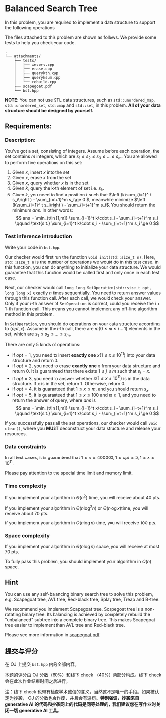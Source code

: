 # Balanced Search Tree

In this problem, you are required to implement a data structure to support the following operations.

The files attached to this problem are shown as follows. We provide some tests to help you check your code.

```
.
└── attachments/
    ├── tests/
    │   ├── insert.cpp
    │   ├── erase.cpp
    │   ├── querykth.cpp
    │   ├── queryksum.cpp
    │   └── rebuild.cpp
    ├── scapegoat.pdf
    └── bst.hpp
```

**NOTE**: You can not use STL data structures, such as `std::unordered_map`, `std::unordered_set`, `std::map` and `std::set`, in this problem. **All of your data structure should be designed by yourself.**

## Requirements:

### Description:

You've got a set, consisting of integers. Assume before each operation, the set contains $m$ integers, which are $s_1\le s_2\le s_3\le ... \le s_m$. You are allowed to perform five operations on this set:

1. Given $x$, insert $x$ into the set
2. Given $x$, erase $x$ from the set
3. Given $x$, query whether $x$ is in the set
4. Given $k$, query the k-th element of set i.e. $s_k$. 
5. Given $k$, you need to find a position $t$ such that $\left (k\sum_{i=1}^ t s_i\right ) - \sum_{i=t+1}^m s_i\ge 0 $, meanwhile minimize $\left (k\sum_{i=1}^ t s_i\right ) - \sum_{i=t+1}^m s_i$. You should return the minimum $ans$. In other words:
$$
ans = \min_{t\in [1,m]} \sum_{i=1}^t k\cdot s_i -  \sum_{i=t+1}^m s_i \qquad  \text{s.t.} \sum_{i=1}^t k\cdot s_i -  \sum_{i=t+1}^m s_i \ge 0
$$


### Test inference introduction 

Write your code in `bst.hpp`.

Our checker would first run the function `void init(std::size_t n)`. Here, `std::size_t n` is the number of operations we would do in this test case. In this function, you can do anything to initialize your data structure. We would guarantee that this function would be called first and only once in each test case. 

Next, our checker would call `long long SetOperation(std::size_t opt, long long x)` exactly $n$ times sequentially. You need to return answer values through this function call. 
After each call, we would check your answer. Only if your $i$-th answer of `SetOperation` is correct, could you receive the $i+1$-th function call. This means you cannot implement any off-line algorithm method in this problem.

In `SetOperation`, you should do operations on your data structure according to $(opt,x)$. Assume in the $i$-th call, there are $m(0\le m\le i-1)$ elements in the set, which are $s_1\le s_2\le ...\le s_m$.

There are only 5 kinds of operations:

* if $opt=1$, you need to insert **exactly one** $x(1\le x\le 10^{11})$ into your data structure and return $0$. 
* if $opt=2$, you need to erase **exactly one** $x$ from your data structure and return 0. It is guaranteed that there exists $1\le j\le m$ such that $s_j=x$. 
* if $opt=3$, you need to answer whether $x(1\le x\le 10^{11})$ is in the data structure. If $x$ is in the set, return $1$. Otherwise, return $0$. 
* if $opt=4$, it is guaranteed that $1\le x\le m$, and you should return $s_x$.
* if $opt=5$, it is guaranteed that $1\le x\le 100$ and $m\ge 1$, and you need to return the answer of query, where $ans$ is 
$$
ans = \min_{t\in [1,m]} \sum_{i=1}^t x\cdot s_i -  \sum_{i=t+1}^m s_i \qquad  \text{s.t.} \sum_{i=1}^t x\cdot s_i -  \sum_{i=t+1}^m s_i \ge 0
$$

If you successfully pass all the set operations, our checker would call `void clear()`, where you **MUST** deconstruct your data structure and release your resources.

### Data constraints

In all test cases, it is guaranteed that $1\le n \le 400000, 1\le opt\le 5, 1\le x\le 10^{11}$. 

Please pay attention to the special time limit and memory limit. 

### Time complexity

If you implement your algorithm in $\Theta(n^2)$ time, you will receive about 40 pts.

If you implement your algorithm in $\Theta(n\log ^2n)$ or $\Theta(n\log x)$time, you will receive about 70 pts.

If you implement your algorithm in $O(n\log n)$ time, you will receive 100 pts.

### Space complexity

If you implement your algorithm in $\Theta(n\log n)$ space, you will receive at most 70 pts.

To fully pass this problem, you should implement your algorithm in $O(n)$ space.

## Hint

You can use any self-balancing binary search tree to solve this problem, e.g. Scapegoat tree, AVL tree, Red-black tree, Splay tree, Treap and B-tree. 

We recommend you implement Scapegoat tree. Scapegoat tree is a non-rotating binary tree. Its balancing is achieved by completely rebuild the "unbalanced" subtree into a complete binary tree. This makes Scapegoat tree easier to implement than AVL tree and Red-black tree.

Please see more information in [scapegoat.pdf](scapegoat.pdf).

## 提交与评分

在 OJ 上提交 `bst.hpp` 内的全部内容。

本题的评分由 OJ 分数（60%）和线下 check （40%）两部分构成。线下 check 会在此次作业结束时间之后进行。

注：线下 check 也带有检查学术诚信的含义，当然这不是唯一的手段。如果被认定为抄袭， OJ 的分数也会作废，并且会有惩罚。**特别强调，抄袭来自 generative AI 的代码和抄袭网上的代码是同等处理的，我们建议您在写作业时关闭一切
generative AI 工具。**
